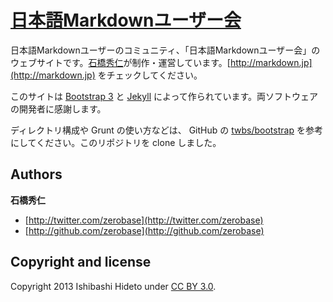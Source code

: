 # [日本語Markdownユーザー会](http://markdown.jp)

日本語Markdownユーザーのコミュニティ、「日本語Markdownユーザー会」のウェブサイトです。[石橋秀仁](http://ja.ishibashihideto.net/)が制作・運営しています。[http://markdown.jp](http://markdown.jp) をチェックしてください。

このサイトは [Bootstrap 3](http://getbootstrap.com) と [Jekyll](http://jekyllrb.com/) によって作られています。両ソフトウェアの開発者に感謝します。

ディレクトリ構成や Grunt の使い方などは、 GitHub の [twbs/bootstrap](https://github.com/twbs/bootstrap) を参考にしてください。このリポジトリを clone しました。

## Authors

**石橋秀仁**

+ [http://twitter.com/zerobase](http://twitter.com/zerobase)
+ [http://github.com/zerobase](http://github.com/zerobase)


## Copyright and license

Copyright 2013 Ishibashi Hideto under [CC BY 3.0](LICENSE).
